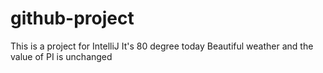 # github-project
This is a project for IntelliJ
It's 80 degree today
Beautiful weather and the value of PI is unchanged
